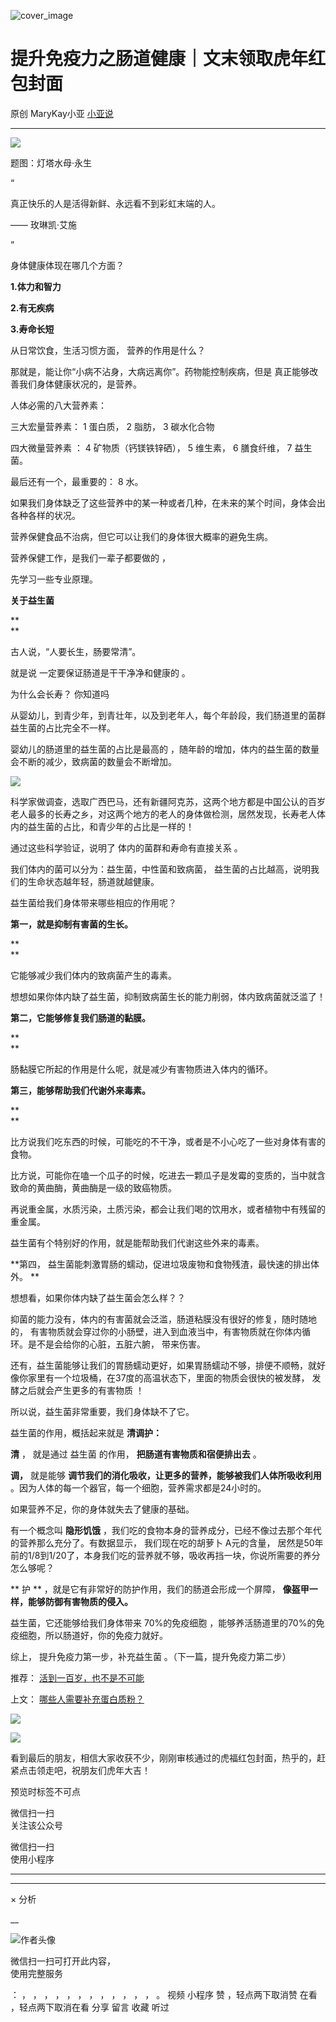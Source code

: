 ![cover_image](https://mmbiz.qlogo.cn/mmbiz_jpg/A8SKDch4cJEcBJlAwCpb3y7k1m6zbmAlyxgweOia9icvTY0KtiaOIV3ovrjhwTujrBrdEcicRiaibGPBvib7P2UnAGLwA/0?wx_fmt=jpeg)

#  提升免疫力之肠道健康｜文末领取虎年红包封面

原创  MaryKay小亚  [ 小亚说 ](javascript:void\(0\);)

__ _ _ _ _

  

![](https://mmbiz.qpic.cn/mmbiz_jpg/A8SKDch4cJEcBJlAwCpb3y7k1m6zbmAlUDv3937aq1D0YmMWx87ajZPzuCLia3n8u9ex7ertobZ4dC7mEex1WXw/640?wx_fmt=jpeg)

题图：灯塔水母·永生  

  
“

真正快乐的人是活得新鲜、永远看不到彩虹末端的人。

—— 玫琳凯·艾施

”  

身体健康体现在哪几个方面？  

**1.体力和智力**

**2.有无疾病**

**3.寿命长短**

  

从日常饮食，生活习惯方面，  营养的作用是什么？

  

那就是，能让你“小病不沾身，大病远离你”。药物能控制疾病，但是  真正能够改善我们身体健康状况的，是营养。

  

人体必需的八大营养素：

  

三大宏量营养素：  1  蛋白质，  2  脂肪，  3  碳水化合物

四大微量营养素  ：  4  矿物质（钙镁铁锌硒），  5  维生素，  6  膳食纤维，  7  益生菌。

  

最后还有一个，最重要的：  8  水。

  

如果我们身体缺乏了这些营养中的某一种或者几种，在未来的某个时间，身体会出各种各样的状况。  

  

营养保健食品不治病，但它可以让我们的身体很大概率的避免生病。

  

营养保健工作，是我们一辈子都要做的  ，

先学习一些专业原理。

  

**关于益生菌**

**  
**

古人说，“人要长生，肠要常清”。

就是说  一定要保证肠道是干干净净和健康的  。

  

为什么会长寿？  你知道吗

  

从婴幼儿，到青少年，到青壮年，以及到老年人，每个年龄段，我们肠道里的菌群 益生菌的占比完全不一样。

  

婴幼儿的肠道里的益生菌的占比是最高的 ，随年龄的增加，体内的益生菌的数量会不断的减少，致病菌的数量会不断增加。

  

![](https://mmbiz.qpic.cn/mmbiz_jpg/A8SKDch4cJEcBJlAwCpb3y7k1m6zbmAlyVrFVYOjAXIaDwvay6aFaWzaGGbHL6fD0UwxJGXYBEibkLZNpZ2B9Pw/640?wx_fmt=jpeg)

  

科学家做调查，选取广西巴马，还有新疆阿克苏，这两个地方都是中国公认的百岁老人最多的长寿之乡，对这两个地方的老人的身体做检测，居然发现，长寿老人体内的益生菌的占比，和青少年的占比是一样的！

  

通过这些科学验证，说明了  体内的菌群和寿命有直接关系  。

  

我们体内的菌可以分为：益生菌，中性菌和致病菌， 益生菌的占比越高，说明我们的生命状态越年轻，肠道就越健康。

  

益生菌给我们身体带来哪些相应的作用呢？

  

**第一，就是抑制有害菌的生长。**

**  
**

它能够减少我们体内的致病菌产生的毒素。

想想如果你体内缺了益生菌，抑制致病菌生长的能力削弱，体内致病菌就泛滥了！

  

**第二，它能够修复我们肠道的黏膜。**

**  
**

肠黏膜它所起的作用是什么呢，就是减少有害物质进入体内的循环。

  

**第三，能够帮助我们代谢外来毒素。**

**  
**

比方说我们吃东西的时候，可能吃的不干净，或者是不小心吃了一些对身体有害的食物。

比方说，可能你在嗑一个瓜子的时候，吃进去一颗瓜子是发霉的变质的，当中就含致命的黄曲酶，黄曲酶是一级的致癌物质。

  

再说重金属，水质污染，土质污染，都会让我们喝的饮用水，或者植物中有残留的重金属。

益生菌有个特别好的作用，就是能帮助我们代谢这些外来的毒素。

  

**第四， 益生菌能刺激胃肠的蠕动，促进垃圾废物和食物残渣，最快速的排出体外。  **

  

想想看，如果你体内缺了益生菌会怎么样？？

  

抑菌的能力没有，体内的有害菌就会泛滥，肠道粘膜没有很好的修复，随时随地的，
有害物质就会穿过你的小肠壁，进入到血液当中，有害物质就在你体内循环。是不是会给你的心脏，五脏六腑，  带来伤害。

  

还有，益生菌能够让我们的胃肠蠕动更好，如果胃肠蠕动不够，排便不顺畅，就好像你家里有一个垃圾桶，在37度的高温状态下，里面的物质会很快的被发酵，
发酵之后就会产生更多的有害物质 ！

  

所以说，益生菌非常重要，我们身体缺不了它。

  

益生菌的作用，概括起来就是 **清调护：**

  
**清** ， 就是通过  益生菌  的作用， **把肠道有害物质和宿便排出去** 。

  

**调，** 就是能够 **调节我们的消化吸收，让更多的营养，能够被我们人体所吸收利用** 。因为人体的每一个器官，每一个细胞，营养需求都是24小时的。

如果营养不足，你的身体就失去了健康的基础。

  

有一个概念叫 **隐形饥饿** ，我们吃的食物本身的营养成分，已经不像过去那个年代的营养那么充分了。有数据显示，  我们现在吃的胡萝卜 A元的含量，
居然是50年前的1/8到1/20了，本身我们吃的营养就不够，吸收再挡一块，你说所需要的养分怎么够呢？

** 护  ** ，就是它有非常好的防护作用，我们的肠道会形成一个屏障， **像盔甲一样，能够防御有害物质的侵入。**

  

益生菌，它还能够给我们身体带来  70%的免疫细胞  ，能够养活肠道里的70%的免疫细胞，所以肠道好，你的免疫力就好。

  

综上，  提升免疫力第一步，补充益生菌  。（下一篇，提升免疫力第二步）

  

推荐： [ 活到一百岁，也不是不可能
](http://mp.weixin.qq.com/s?__biz=MzUxNDAwNTk0MQ==&mid=2247483704&idx=1&sn=dfbbe1321750ce81b34879745eea796b&chksm=f94dcfe2ce3a46f4d523630b552fa2c792af6b85392f0f7001b73b2629da0756981ddc719b0c&scene=21#wechat_redirect)  

上文： [ 哪些人需要补充蛋白质粉？
](http://mp.weixin.qq.com/s?__biz=MzUxNDAwNTk0MQ==&mid=2247484629&idx=1&sn=dc66ab94abd9aad4557a7e517cb0e6c1&chksm=f94dca0fce3a431991eb27c716244e39c98ece03c6ee935228cfb879988861ff4459a1796eea&scene=21#wechat_redirect)

![](https://mmbiz.qpic.cn/mmbiz_gif/b96CibCt70iaZ7Bia3Wm91cEuWhERXfCYjTia9tf7aMjVBNRETSa2NpGjCV6tyNvgCLos8LBgwEgxcwaIw8zdOsG7A/640?wx_fmt=gif)

![](https://mmbiz.qpic.cn/mmbiz_jpg/A8SKDch4cJEicCnqTxiatgGquhIicZ1wJ1Dth5YOOzoYV7U4N3HmiaO0vVAzjOpBVdtF0gnL632Fc7HqiaDmgveQDEw/640?wx_fmt=jpeg)

  

  

  

看到最后的朋友，相信大家收获不少，刚刚审核通过的虎福红包封面，热乎的，赶紧点击领走吧，祝朋友们虎年大吉！

  

  

  

  

预览时标签不可点

微信扫一扫  
关注该公众号



微信扫一扫  
使用小程序

****



****



×  分析

__

![作者头像](http://mmbiz.qpic.cn/mmbiz_png/A8SKDch4cJE0KicTMyrVCx3VLqEgic5sJ1V5QeGZTibG9GLZlSCXSj5ByXNkib5PBrZVMkI41KKxgwE1K9gfypUeRg/0?wx_fmt=png)

微信扫一扫可打开此内容，  
使用完整服务

：  ，  ，  ，  ，  ，  ，  ，  ，  ，  ，  ，  ，  。  视频  小程序  赞  ，轻点两下取消赞  在看  ，轻点两下取消在看
分享  留言  收藏  听过

